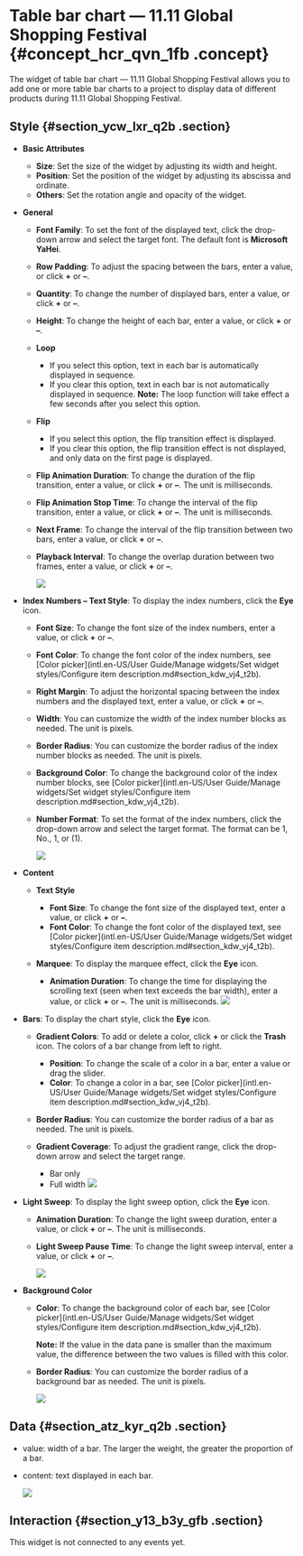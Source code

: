 # Table bar chart — 11.11 Global Shopping Festival {#concept_hcr_qvn_1fb .concept}

The widget of table bar chart — 11.11 Global Shopping Festival allows you to add one or more table bar charts to a project to display data of different products during 11.11 Global Shopping Festival.

## Style {#section_ycw_lxr_q2b .section}

-   **Basic Attributes**

    -   **Size**: Set the size of the widget by adjusting its width and height.
    -   **Position**: Set the position of the widget by adjusting its abscissa and ordinate.
    -   **Others**: Set the rotation angle and opacity of the widget.
-   **General**
    -   **Font Family**: To set the font of the displayed text, click the drop-down arrow and select the target font. The default font is **Microsoft YaHei**.
    -   **Row Padding**: To adjust the spacing between the bars, enter a value, or click **+** or **–**.
    -   **Quantity**: To change the number of displayed bars, enter a value, or click **+** or **–**.
    -   **Height**: To change the height of each bar, enter a value, or click **+** or **–**.
    -   **Loop**

        -   If you select this option, text in each bar is automatically displayed in sequence.
        -   If you clear this option, text in each bar is not automatically displayed in sequence.
        **Note:** The loop function will take effect a few seconds after you select this option.

    -   **Flip**
        -   If you select this option, the flip transition effect is displayed.
        -   If you clear this option, the flip transition effect is not displayed, and only data on the first page is displayed.
    -   **Flip Animation Duration**: To change the duration of the flip transition, enter a value, or click **+** or **–**. The unit is milliseconds.
    -   **Flip Animation Stop Time**: To change the interval of the flip transition, enter a value, or click **+** or **–**. The unit is milliseconds.
    -   **Next Frame**: To change the interval of the flip transition between two bars, enter a value, or click **+** or **–**.
    -   **Playback Interval**: To change the overlap duration between two frames, enter a value, or click **+** or **–**.

        ![](http://static-aliyun-doc.oss-cn-hangzhou.aliyuncs.com/assets/img/20188/155807834811275_en-US.png)

-   **Index Numbers – Text Style**: To display the index numbers, click the **Eye** icon.
    -   **Font Size**: To change the font size of the index numbers, enter a value, or click **+** or **–**.
    -   **Font Color**: To change the font color of the index numbers, see [Color picker](intl.en-US/User Guide/Manage widgets/Set widget styles/Configure item description.md#section_kdw_vj4_t2b).
    -   **Right Margin**: To adjust the horizontal spacing between the index numbers and the displayed text, enter a value, or click **+** or **–**.
    -   **Width**: You can customize the width of the index number blocks as needed. The unit is pixels.
    -   **Border Radius**: You can customize the border radius of the index number blocks as needed. The unit is pixels.
    -   **Background Color**: To change the background color of the index number blocks, see [Color picker](intl.en-US/User Guide/Manage widgets/Set widget styles/Configure item description.md#section_kdw_vj4_t2b).
    -   **Number Format**: To set the format of the index numbers, click the drop-down arrow and select the target format. The format can be 1, No., 1, or \(1\).

        ![](http://static-aliyun-doc.oss-cn-hangzhou.aliyuncs.com/assets/img/20188/155807834811277_en-US.png)

-   **Content**
    -   **Text Style**
        -   **Font Size**: To change the font size of the displayed text, enter a value, or click **+** or **–**.
        -   **Font Color**: To change the font color of the displayed text, see [Color picker](intl.en-US/User Guide/Manage widgets/Set widget styles/Configure item description.md#section_kdw_vj4_t2b).
    -   **Marquee**: To display the marquee effect, click the **Eye** icon.

        -   **Animation Duration**: To change the time for displaying the scrolling text \(seen when text exceeds the bar width\), enter a value, or click **+** or **–**. The unit is milliseconds.
        ![](http://static-aliyun-doc.oss-cn-hangzhou.aliyuncs.com/assets/img/20188/155807834811286_en-US.png)

-   **Bars**: To display the chart style, click the **Eye** icon.
    -   **Gradient Colors**: To add or delete a color, click **+** or click the **Trash** icon. The colors of a bar change from left to right.
        -   **Position**: To change the scale of a color in a bar, enter a value or drag the slider.
        -   **Color**: To change a color in a bar, see [Color picker](intl.en-US/User Guide/Manage widgets/Set widget styles/Configure item description.md#section_kdw_vj4_t2b).
    -   **Border Radius**: You can customize the border radius of a bar as needed. The unit is pixels.
    -   **Gradient Coverage**: To adjust the gradient range, click the drop-down arrow and select the target range.

        -   Bar only
        -   Full width
        ![](http://static-aliyun-doc.oss-cn-hangzhou.aliyuncs.com/assets/img/20188/155807834811287_en-US.png)

-   **Light Sweep**: To display the light sweep option, click the **Eye** icon.
    -   **Animation Duration**: To change the light sweep duration, enter a value, or click **+** or **–**. The unit is milliseconds.
    -   **Light Sweep Pause Time**: To change the light sweep interval, enter a value, or click **+** or **–**.

        ![](http://static-aliyun-doc.oss-cn-hangzhou.aliyuncs.com/assets/img/20188/155807834811288_en-US.png)

-   **Background Color**
    -   **Color**: To change the background color of each bar, see [Color picker](intl.en-US/User Guide/Manage widgets/Set widget styles/Configure item description.md#section_kdw_vj4_t2b).

        **Note:** If the value in the data pane is smaller than the maximum value, the difference between the two values is filled with this color.

    -   **Border Radius**: You can customize the border radius of a background bar as needed. The unit is pixels.

        ![](http://static-aliyun-doc.oss-cn-hangzhou.aliyuncs.com/assets/img/20188/155807834811289_en-US.png)


## Data {#section_atz_kyr_q2b .section}

-   value: width of a bar. The larger the weight, the greater the proportion of a bar.
-   content: text displayed in each bar.

    ![](http://static-aliyun-doc.oss-cn-hangzhou.aliyuncs.com/assets/img/20188/155807834811290_en-US.png)


## Interaction {#section_y13_b3y_gfb .section}

This widget is not connected to any events yet.


